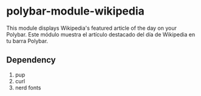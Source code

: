 # polybar-module-wikipedia
This module displays Wikipedia's featured article of the day on your Polybar. Este módulo muestra el artículo destacado del día de Wikipedia en tu barra Polybar.

## Dependency
1. pup
2. curl
3. nerd fonts
